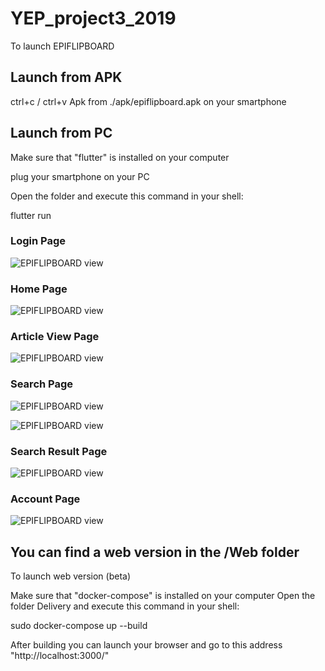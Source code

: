 # YEP_project3_2019

To launch EPIFLIPBOARD

## Launch from APK
ctrl+c / ctrl+v Apk from ./apk/epiflipboard.apk on your smartphone

## Launch from PC
Make sure that "flutter" is installed on your computer

plug your smartphone on your PC

Open the folder and execute this command in your shell:

flutter run



### Login Page
![EPIFLIPBOARD view](./assets/views/connection.jpg)

### Home Page
![EPIFLIPBOARD view](./assets/views/home.jpg)

### Article View Page
![EPIFLIPBOARD view](./assets/views/article.jpg)

### Search Page
![EPIFLIPBOARD view](./assets/views/search.jpg)

![EPIFLIPBOARD view](./assets/views/search2.jpg)

### Search Result Page
![EPIFLIPBOARD view](./assets/views/result.jpg)

### Account Page
![EPIFLIPBOARD view](./assets/views/account.jpg)



## You can find a web version in the /Web folder
To launch web version (beta)

Make sure that "docker-compose" is installed on your computer
Open the folder Delivery and execute this command in your shell:

sudo docker-compose up --build

After building you can launch your browser and go to this address "http://localhost:3000/"